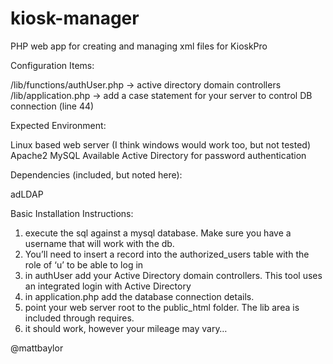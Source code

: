 kiosk-manager
=============

PHP web app for creating and managing xml files for KioskPro


Configuration Items:

/lib/functions/authUser.php -> active directory domain controllers
/lib/application.php -> add a case statement for your server to control DB connection (line 44)

Expected Environment:

Linux based web server (I think windows would work too, but not tested)
Apache2
MySQL
Available Active Directory for password authentication

Dependencies (included, but noted here):

adLDAP


Basic Installation Instructions:

1. execute the sql against a mysql database. Make sure you have a username that will work with the db.
2. You’ll need to insert a record into the authorized_users table with the role of ‘u’ to be able to log in
3. in authUser add your Active Directory domain controllers. This tool uses an integrated login with Active Directory
4. in application.php add the database connection details.
5. point your web server root to the public_html folder. The lib area is included through requires.
6. it should work, however your mileage may vary…

@mattbaylor
